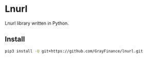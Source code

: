 # Lnurl

Lnurl library written in Python.

## Install

```bash
pip3 install -U git+https://github.com/GrayFinance/lnurl.git
```
